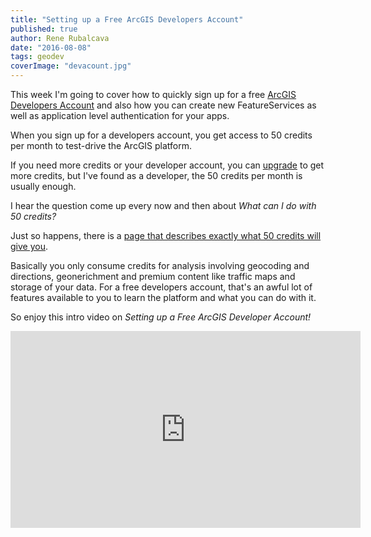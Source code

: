 ```yaml
---
title: "Setting up a Free ArcGIS Developers Account"
published: true
author: Rene Rubalcava
date: "2016-08-08"
tags: geodev
coverImage: "devacount.jpg"
---
```


This week I'm going to cover how to quickly sign up for a free [ArcGIS Developers Account](https://developers.arcgis.com/) and also how you can create new FeatureServices as well as application level authentication for your apps.

When you sign up for a developers account, you get access to 50 credits per month to test-drive the ArcGIS platform.

If you need more credits or your developer account, you can [upgrade](https://developers.arcgis.com/plans/) to get more credits, but I've found as a developer, the 50 credits per month is usually enough.

I hear the question come up every now and then about _What can I do with 50 credits?_

Just so happens, there is a [page that describes exactly what 50 credits will give you](https://developers.arcgis.com/credits/).

Basically you only consume credits for analysis involving geocoding and directions, geonerichment and premium content like traffic maps and storage of your data. For a free developers account, that's an awful lot of features available to you to learn the platform and what you can do with it.

So enjoy this intro video on _Setting up a Free ArcGIS Developer Account!_

<iframe width="560" height="315" src="https://www.youtube.com/embed/3jOG7gwcvd4" frameborder="0" allowfullscreen></iframe>
